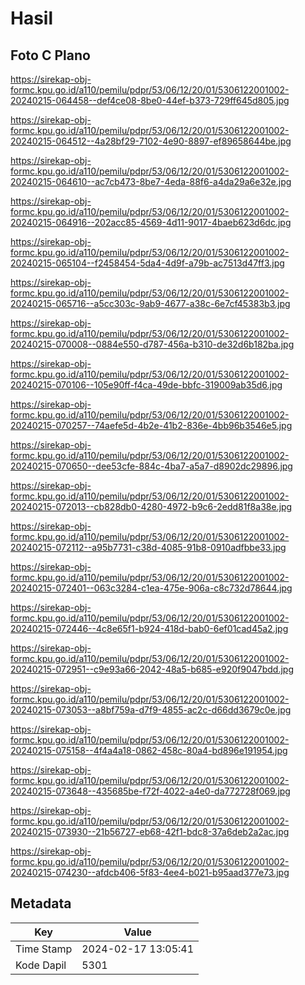 # Hasil

## Foto C Plano

https://sirekap-obj-formc.kpu.go.id/a110/pemilu/pdpr/53/06/12/20/01/5306122001002-20240215-064458--def4ce08-8be0-44ef-b373-729ff645d805.jpg

https://sirekap-obj-formc.kpu.go.id/a110/pemilu/pdpr/53/06/12/20/01/5306122001002-20240215-064512--4a28bf29-7102-4e90-8897-ef89658644be.jpg

https://sirekap-obj-formc.kpu.go.id/a110/pemilu/pdpr/53/06/12/20/01/5306122001002-20240215-064610--ac7cb473-8be7-4eda-88f6-a4da29a6e32e.jpg

https://sirekap-obj-formc.kpu.go.id/a110/pemilu/pdpr/53/06/12/20/01/5306122001002-20240215-064916--202acc85-4569-4d11-9017-4baeb623d6dc.jpg

https://sirekap-obj-formc.kpu.go.id/a110/pemilu/pdpr/53/06/12/20/01/5306122001002-20240215-065104--f2458454-5da4-4d9f-a79b-ac7513d47ff3.jpg

https://sirekap-obj-formc.kpu.go.id/a110/pemilu/pdpr/53/06/12/20/01/5306122001002-20240215-065716--a5cc303c-9ab9-4677-a38c-6e7cf45383b3.jpg

https://sirekap-obj-formc.kpu.go.id/a110/pemilu/pdpr/53/06/12/20/01/5306122001002-20240215-070008--0884e550-d787-456a-b310-de32d6b182ba.jpg

https://sirekap-obj-formc.kpu.go.id/a110/pemilu/pdpr/53/06/12/20/01/5306122001002-20240215-070106--105e90ff-f4ca-49de-bbfc-319009ab35d6.jpg

https://sirekap-obj-formc.kpu.go.id/a110/pemilu/pdpr/53/06/12/20/01/5306122001002-20240215-070257--74aefe5d-4b2e-41b2-836e-4bb96b3546e5.jpg

https://sirekap-obj-formc.kpu.go.id/a110/pemilu/pdpr/53/06/12/20/01/5306122001002-20240215-070650--dee53cfe-884c-4ba7-a5a7-d8902dc29896.jpg

https://sirekap-obj-formc.kpu.go.id/a110/pemilu/pdpr/53/06/12/20/01/5306122001002-20240215-072013--cb828db0-4280-4972-b9c6-2edd81f8a38e.jpg

https://sirekap-obj-formc.kpu.go.id/a110/pemilu/pdpr/53/06/12/20/01/5306122001002-20240215-072112--a95b7731-c38d-4085-91b8-0910adfbbe33.jpg

https://sirekap-obj-formc.kpu.go.id/a110/pemilu/pdpr/53/06/12/20/01/5306122001002-20240215-072401--063c3284-c1ea-475e-906a-c8c732d78644.jpg

https://sirekap-obj-formc.kpu.go.id/a110/pemilu/pdpr/53/06/12/20/01/5306122001002-20240215-072446--4c8e65f1-b924-418d-bab0-6ef01cad45a2.jpg

https://sirekap-obj-formc.kpu.go.id/a110/pemilu/pdpr/53/06/12/20/01/5306122001002-20240215-072951--c9e93a66-2042-48a5-b685-e920f9047bdd.jpg

https://sirekap-obj-formc.kpu.go.id/a110/pemilu/pdpr/53/06/12/20/01/5306122001002-20240215-073053--a8bf759a-d7f9-4855-ac2c-d66dd3679c0e.jpg

https://sirekap-obj-formc.kpu.go.id/a110/pemilu/pdpr/53/06/12/20/01/5306122001002-20240215-075158--4f4a4a18-0862-458c-80a4-bd896e191954.jpg

https://sirekap-obj-formc.kpu.go.id/a110/pemilu/pdpr/53/06/12/20/01/5306122001002-20240215-073648--435685be-f72f-4022-a4e0-da772728f069.jpg

https://sirekap-obj-formc.kpu.go.id/a110/pemilu/pdpr/53/06/12/20/01/5306122001002-20240215-073930--21b56727-eb68-42f1-bdc8-37a6deb2a2ac.jpg

https://sirekap-obj-formc.kpu.go.id/a110/pemilu/pdpr/53/06/12/20/01/5306122001002-20240215-074230--afdcb406-5f83-4ee4-b021-b95aad377e73.jpg


## Metadata

| Key        | Value               |
| ---------- | ------------------- |
| Time Stamp | 2024-02-17 13:05:41 |
| Kode Dapil | 5301                |



